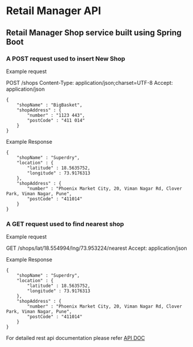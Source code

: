 # Retail Manager API

## Retail Manager Shop service built using Spring Boot


### A POST request used to insert New Shop

Example request

POST /shops
Content-Type: application/json;charset=UTF-8
Accept: application/json

```
{
    "shopName" : "BigBasket",
    "shopAddress" : {
        "number" : "1123 443",
        "postCode" : "411 014"
    }
}
```

Example Response

```
{
    "shopName" : "Superdry",
    "location" : {
        "latitude" : 18.5635752,
        "longitude" : 73.9176313
    },
    "shopAddress" : {
        "number" : "Phoenix Market City, 20, Viman Nagar Rd, Clover Park, Viman Nagar, Pune",
        "postCode" : "411014"
    }
}
```


### A GET request used to find nearest shop

Example request

GET /shops/lat/18.554994/lng/73.953224/nearest
Accept: application/json

Example Response

```
{
    "shopName" : "Superdry",
    "location" : {
        "latitude" : 18.5635752,
        "longitude" : 73.9176313
    },
    "shopAddress" : {
        "number" : "Phoenix Market City, 20, Viman Nagar Rd, Clover Park, Viman Nagar, Pune",
        "postCode" : "411014"
    }
}
```

For detailed rest api documentation please refer [API DOC](/target/generated-docs/index.html)